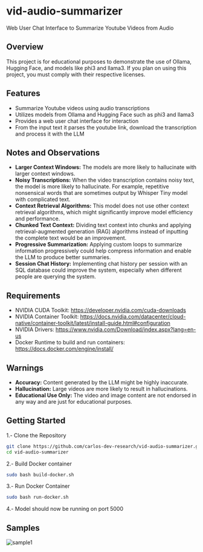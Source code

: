 # vid-audio-summarizer
Web User Chat Interface to Summarize Youtube Videos from Audio

## Overview
This project is for educational purposes to demonstrate the use of Ollama, Hugging Face, and models like phi3 and llama3. If you plan on using this project, you must comply with their respective licenses.

## Features
- Summarize Youtube videos using audio transcriptions
- Utilizes models from Ollama and Hugging Face such as phi3 and llama3
- Provides a web user chat interface for interaction
- From the input text it parses the youtube link, download the transcription and process it with the LLM

## Notes and Observations
- **Larger Context Windows:** The models are more likely to hallucinate with larger context windows.
- **Noisy Transcriptions:** When the video transcription contains noisy text, the model is more likely to hallucinate. For example, repetitive nonsensical words that are sometimes output by Whisper Tiny model with complicated text.
- **Context Retrieval Algorithms:** This model does not use other context retrieval algorithms, which might significantly improve model efficiency and performance.
- **Chunked Text Context:** Dividing text context into chunks and applying retrieval-augmented generation (RAG) algorithms instead of inputting the complete text would be an improvement.
- **Progressive Summarization:** Applying custom loops to summarize information progressively could help compress information and enable the LLM to produce better summaries.
- **Session Chat History:** Implementing chat history per session with an SQL database could improve the system, especially when different people are querying the system.

## Requirements
- NVIDIA CUDA Toolkit: https://developer.nvidia.com/cuda-downloads
- NVIDIA Container Toolkit: https://docs.nvidia.com/datacenter/cloud-native/container-toolkit/latest/install-guide.html#configuration 
- NVIDIA Drivers: https://www.nvidia.com/Download/index.aspx?lang=en-us
- Docker Runtime to build and run containers: https://docs.docker.com/engine/install/

## Warnings
- **Accuracy:** Content generated by the LLM might be highly inaccurate.
- **Hallucination:** Large videos are more likely to result in hallucinations.
- **Educational Use Only:** The video and image content are not endorsed in any way and are just for educational purposes.

## Getting Started
1.- Clone the Repository
```bash
git clone https://github.com/carlos-dev-research/vid-audio-summarizer.git
cd vid-audio-summarizer
```

2.- Build Docker container
```bash
sudo bash build-docker.sh
```

3.- Run Docker Container
```bash
sudo bash run-docker.sh
```

4.- Model should now be running on port 5000

## Samples
![sample1](https://github.com/carlos-dev-research/vid-audio-summarizer/assets/68810007/e78c41b1-4157-4204-9a32-c47d20c99cc7)
